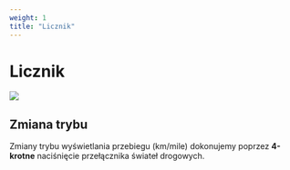 ```yaml
---
weight: 1
title: "Licznik"
---
```


# Licznik

![](/img/hardware/dashboard.png)

## Zmiana trybu

Zmiany trybu wyświetlania przebiegu (km/mile) dokonujemy poprzez **4-krotne** naciśnięcie przełącznika świateł drogowych. 